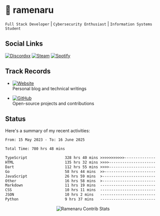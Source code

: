# 🍜 ramenaru

`Full Stack Developer` | `Cybersecurity Enthusiast` | `Information Systems Student`

## Social Links
[![Discordxx](https://img.shields.io/badge/Discord-7289da?style=flat&logo=discord&logoColor=white)](https://discordapp.com/users/503291004200157185)
[![Steam](https://img.shields.io/badge/Steam-1b2838?style=flat&logo=steam&logoColor=white)](https://steamcommunity.com/id/ramenaru)
[![Spotify](https://img.shields.io/badge/Spotify-1ED760?logo=spotify&logoColor=white)](https://open.spotify.com/user/zehfiusachi8zilte5bqkjl2l)

## Track Records
- [![Website](https://img.shields.io/badge/Websites-FF7139?style=for-the-badge&logo=ghost&logoColor=white)](https://ramenaru.me)  
  Personal blog and technical writings

- [![GitHub](https://img.shields.io/badge/Github_Projects-181717?style=for-the-badge&logo=github&logoColor=white)](https://github.com/ramenaru)  
  Open-source projects and contributions

## Status

Here's a summary of my recent activities:

<!--START_SECTION:waka-->

```txt
From: 15 May 2023 - To: 16 June 2025

Total Time: 780 hrs 48 mins

TypeScript                 328 hrs 40 mins >>>>>>>>>>>--------------   42.09 %
HTML                       135 hrs 32 mins >>>>---------------------   17.36 %
Dart                       112 hrs 55 mins >>>>---------------------   14.46 %
Go                         58 hrs 44 mins  >>-----------------------   07.52 %
JavaScript                 26 hrs 59 mins  >------------------------   03.46 %
Other                      16 hrs 58 mins  >------------------------   02.17 %
Markdown                   11 hrs 19 mins  -------------------------   01.45 %
CSS                        10 hrs 11 mins  -------------------------   01.31 %
JSON                       10 hrs 2 mins   -------------------------   01.29 %
Python                     9 hrs 37 mins   -------------------------   01.23 %
```

<!--END_SECTION:waka-->

<div style="text-align: center;">
   <img align="center" src="https://github-readme-streak-stats.herokuapp.com/?user=Ramenaru&theme=dark&card_width=520" alt="Ramenaru Contrib Stats" />
</div>

